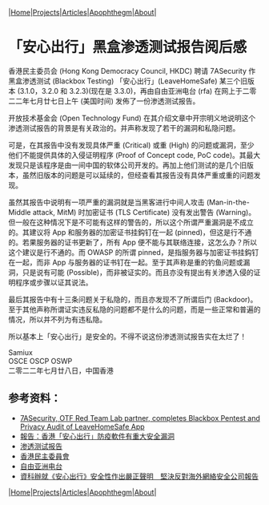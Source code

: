 |[Home](/README.md)|[Projects](/projects.md)|[Articles](/articles.md)|[Apophthegm](/apophthegm.md)|[About](/about.md)|

# 「安心出行」黑盒渗透测试报告阅后感

香港民主委员会 (Hong Kong Democracy Council, HKDC) 聘请 7ASecurity 作黑盒渗透测试 (Blackbox Testing) 「安心出行」(LeaveHomeSafe) 某三个旧版本 (3.1.0，3.2.0 和 3.2.3)(现在是 3.3.0)，再由自由亚洲电台 (rfa) 在网上于二零二二年七月廿七日上午 (美国时间) 发佈了一份渗透测试报告。

开放技术基金会 (Open Technology Fund) 在其介绍文章中开宗明义地说明这个渗透测试报告的背景是有关政治的。并声称发现了若干的漏洞和私隐问题。

可是，在其报告中没有发现具体严重 (Critical) 或重 (High) 的问题或漏洞，至少他们不能提供具体的入侵证明程序 (Proof of Concept code, PoC code)。其最大发现只是该程序是由一间中国的软体公司开发的。再加上他们测试的是几个旧版本，虽然旧版本的问题是可以延续的，但经查看其报告没有具体严重或重的问题发现。

虽然其报告中说明有一项严重的漏洞就是当黑客进行中间人攻击 (Man-in-the-Middle attack, MitM) 时加密证书 (TLS Certificate) 没有发出警告 (Warning)。但一般在这种情况下是不可能有这样的警告的，所以这个所谓严重漏洞是不成立的。其建议将 App 和服务器的加密证书挂鈎钉在一起 (pinned)，但这是行不通的。若果服务器的证书更新了，所有 App 便不能与其联络连接，这怎么办？所以这个建议是行不通的。而 OWASP 的所谓 pinned，是指服务器与加密证书挂鈎钉在一起，而非 App 与服务器的证书钉在一起。至于其声称是重的钓鱼问题或漏洞，只是说有可能 (Possible)，而非被证实的。而且亦没有提出有关渗透入侵的证明程序或步骤以证其说法。

最后其报告中有十三条问题关于私隐的，而且亦发现不了所谓后门 (Backdoor)。至于其他声称所谓证实违反私隐的问题都不是什么的问题，而是一些正常和普遍的情况，所以并不列为有违私隐。

所以基本上「安心出行」是安全的。不得不说这份渗透测试报告实在太烂了！

Samiux    
OSCE  OSCP  OSWP    
二零二二年七月廿八日，中国香港    

## 参考资料：

- [7ASecurity, OTF Red Team Lab partner, completes Blackbox Pentest and Privacy Audit of LeaveHomeSafe App](https://www.opentech.fund/news/7asecurity-otf-red-team-lab-partner-completes-blackbox-pentest-and-privacy-audit-of-leavehomesafe-app/)    
- [報告：香港「安心出行」防疫軟件有重大安全漏洞](https://www.rfa.org/cantonese/news/htm/hk-app-07272022150300.html)    
- [渗透测试报告](https://7asecurity.com/reports/pentest-report-leavehomesafe.pdf)    
- [香港民主委員會](https://zh.m.wikipedia.org/zh/%E9%A6%99%E6%B8%AF%E6%B0%91%E4%B8%BB%E5%A7%94%E5%93%A1%E6%9C%83)    
- [自由亚洲电台](https://zh.m.wikipedia.org/zh-hans/%E8%87%AA%E7%94%B1%E4%BA%9A%E6%B4%B2%E7%94%B5%E5%8F%B0)    
- [資科辦就《安心出行》安全性作出嚴正聲明　堅決反對海外網絡安全公司報告](https://www.pcmarket.com.hk/ogcio-makes-a-solemn-statement-for-leave-home-safe-app-security-report/)  

|[Home](/README.md)|[Projects](/projects.md)|[Articles](/articles.md)|[Apophthegm](/apophthegm.md)|[About](/about.md)|

